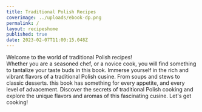 ```yaml
---
title: Traditional Polish Recipes
coverimage: ../uploads/ebook-dp.png
permalink: /
layout: recipeshome
published: true
date: 2023-02-07T11:00:15.048Z
---
```

Welcome to the world of traditional Polish recipes!\
Whether you are a seasoned chef, or a novice cook, you will find something to tantalize your taste buds in this book. Immerse yourself in the rich and vibrant flavors of a traditional Polish cusine.  From soups and stews to classic desserts. this book has something for every appetite, and every level of advacement. Discover the secrets of traditional Polish cooking and explore the unique flavors and aromas of this fascinating cusine. Let's get cooking!